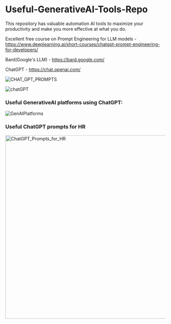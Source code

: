 # Useful-GenerativeAI-Tools-Repo


This repository has valuable automation AI tools to maximize your productivity and make you more effective at what you do. 

Excellent free course on Prompt Engineering for LLM models - https://www.deeplearning.ai/short-courses/chatgpt-prompt-engineering-for-developers/


Bard(Google's LLM) - https://bard.google.com/ 

ChatGPT - https://chat.openai.com/ 


![CHAT_GPT_PROMPTS](https://github.com/anishsingh20/Useful-ChatGPT-Prompts/assets/15655876/12acb237-6560-4219-acf5-154692c674b0)



![chatGPT](https://github.com/anishsingh20/Useful-ChatGPT-Prompts/assets/15655876/56664694-f399-458f-bc8e-3d03aeebf304)


### Useful GenerativeAI platforms using ChatGPT:



![GenAIPlatforms](https://github.com/anishsingh20/Useful-ChatGPT-Prompts/assets/15655876/30244945-a5f7-4a8c-8c14-13f429fd0843)






### Useful ChatGPT prompts for HR

<img width="575" alt="ChatGPT_Prompts_for_HR" src="https://github.com/anishsingh20/Useful-ChatGPT-Prompts/assets/15655876/cdc04810-eae7-40c2-af66-32179ed4248e">




